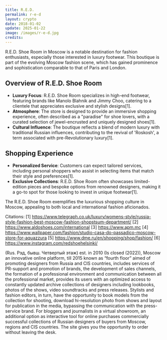 ```yaml
---
title: R.E.D.
permalink: r-e-d
layout: crypto
date: 2018-01-02
update: 2025-01-22
image: /images/r-e-d.jpg
credits:
---
```


R.E.D. Shoe Room in Moscow is a notable destination for fashion enthusiasts, especially those interested in luxury footwear. This boutique is part of the evolving Moscow fashion scene, which has gained prominence and sophistication comparable to that of Paris and London.

## Overview of R.E.D. Shoe Room

- **Luxury Focus**: R.E.D. Shoe Room specializes in high-end footwear, featuring brands like Manolo Blahnik and Jimmy Choo, catering to a clientele that appreciates exclusive and stylish designs[1].
- **Atmosphere**: The store is designed to provide an immersive shopping experience, often described as a "paradise" for shoe lovers, with a curated selection of jewel-encrusted and uniquely designed shoes[1].
- **Cultural Influence**: The boutique reflects a blend of modern luxury with traditional Russian influences, contributing to the revival of 'Roskosh', a term associated with pre-Revolutionary luxury[1].

## Shopping Experience

- **Personalized Service**: Customers can expect tailored services, including personal shoppers who assist in selecting items that match their style and preferences[1].
- **Exclusive Collections**: R.E.D. Shoe Room often showcases limited-edition pieces and bespoke options from renowned designers, making it a go-to spot for those looking to invest in unique footwear[1].

The R.E.D. Shoe Room exemplifies the luxurious shopping culture in Moscow, appealing to both local and international fashion aficionados.

Citations:
[1] https://www.telegraph.co.uk/luxury/womens-style/russia-style-fashion-best-moscow-fashion-shopstsum-department/
[2] https://www.aldoshoes.com/international
[3] https://www.apm.mc
[4] https://www.wallpaper.com/fashion/studio-casa-do-passadico-moscow-store-for-aquazzura
[5] https://www.dme.ru/en/shopping/shop/fashion/
[6] https://www.instagram.com/redshoehelsinki/

(Rus. Рэд, бывш. Четвертый этаж) est. in 2010 (Is closed (2022)), Moscow an innovative online platform, till 2015 known as “fourth floor” aimed of promoting designers from Russia and CIS countries, includes services of PR-support and promotion of brands, the development of sales channels, the formation of a professional environment and communication between all the professional market, provides its users with an optimized access to constantly updated archive collections of designers including lookbooks, photos of the shows, video soundtracks and press releases. Stylists and fashion editors, in turn, have the opportunity to book models from the collection for shooting, download hi-resolution photo from shows and layout for publication in the media, bypassing the communication with the press-service brand. For bloggers and journalists in a virtual showroom, an additional option as interactive tool for online purchases commercially successful collections of Russian designers of buyers from Moscow, regions and CIS countries. The site gives you the opportunity to order without leaving the desk.
